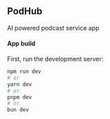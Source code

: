 ## PodHub

AI powered podcast service app

#### App build

First, run the development server:

```bash
npm run dev
# or
yarn dev
# or
pnpm dev
# or
bun dev
```
